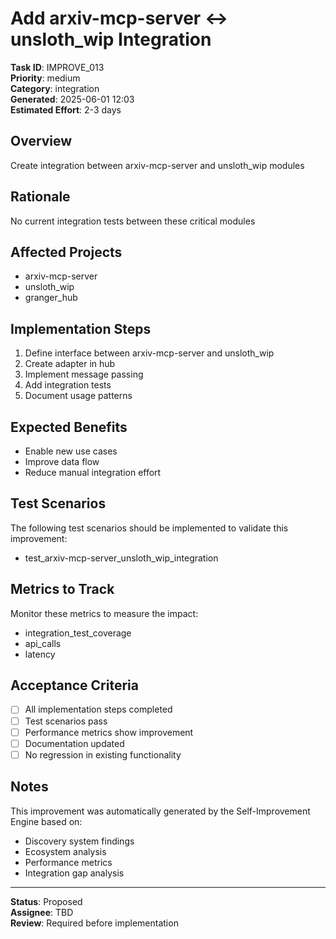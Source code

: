# Add arxiv-mcp-server ↔ unsloth_wip Integration

**Task ID**: IMPROVE_013  
**Priority**: medium  
**Category**: integration  
**Generated**: 2025-06-01 12:03  
**Estimated Effort**: 2-3 days

## Overview

Create integration between arxiv-mcp-server and unsloth_wip modules

## Rationale

No current integration tests between these critical modules

## Affected Projects

- arxiv-mcp-server
- unsloth_wip
- granger_hub

## Implementation Steps

1. Define interface between arxiv-mcp-server and unsloth_wip
2. Create adapter in hub
3. Implement message passing
4. Add integration tests
5. Document usage patterns

## Expected Benefits

- Enable new use cases
- Improve data flow
- Reduce manual integration effort

## Test Scenarios

The following test scenarios should be implemented to validate this improvement:

- test_arxiv-mcp-server_unsloth_wip_integration

## Metrics to Track

Monitor these metrics to measure the impact:

- integration_test_coverage
- api_calls
- latency

## Acceptance Criteria

- [ ] All implementation steps completed
- [ ] Test scenarios pass
- [ ] Performance metrics show improvement
- [ ] Documentation updated
- [ ] No regression in existing functionality

## Notes

This improvement was automatically generated by the Self-Improvement Engine based on:
- Discovery system findings
- Ecosystem analysis
- Performance metrics
- Integration gap analysis

---

**Status**: Proposed  
**Assignee**: TBD  
**Review**: Required before implementation
